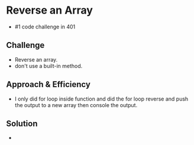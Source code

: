 # Reverse an Array
  - #1 code challenge in 401

## Challenge
  - Reverse an array. 
  - don't use a built-in method.

## Approach & Efficiency
  - I only did for loop inside function and did the for loop reverse and push the output to a new array then console the output.

## Solution
  - [](./assets/array-reverse.jpg)
